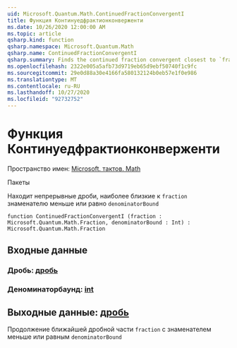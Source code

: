 ```yaml
---
uid: Microsoft.Quantum.Math.ContinuedFractionConvergentI
title: Функция Континуедфрактионконверженти
ms.date: 10/26/2020 12:00:00 AM
ms.topic: article
qsharp.kind: function
qsharp.namespace: Microsoft.Quantum.Math
qsharp.name: ContinuedFractionConvergentI
qsharp.summary: Finds the continued fraction convergent closest to `fraction` with the denominator less or equal to `denominatorBound`
ms.openlocfilehash: 2322e005a5afb73d9719eb65d9ebf50740f1c9fc
ms.sourcegitcommit: 29e0d88a30e4166fa580132124b0eb57e1f0e986
ms.translationtype: MT
ms.contentlocale: ru-RU
ms.lasthandoff: 10/27/2020
ms.locfileid: "92732752"
---
```

# <a name="continuedfractionconvergenti-function"></a>Функция Континуедфрактионконверженти

Пространство имен: [Microsoft. тактов. Math](xref:Microsoft.Quantum.Math)

Пакеты [](https://nuget.org/packages/)


Находит непрерывные дроби, наиболее близкие к `fraction` знаменателю меньше или равно `denominatorBound`

```qsharp
function ContinuedFractionConvergentI (fraction : Microsoft.Quantum.Math.Fraction, denominatorBound : Int) : Microsoft.Quantum.Math.Fraction
```


## <a name="input"></a>Входные данные

### <a name="fraction--fraction"></a>Дробь: [дробь](xref:Microsoft.Quantum.Math.Fraction)




### <a name="denominatorbound--int"></a>Деноминаторбаунд: [int](xref:microsoft.quantum.lang-ref.int)





## <a name="output--fraction"></a>Выходные данные: [дробь](xref:Microsoft.Quantum.Math.Fraction)

Продолжение ближайшей дробной части `fraction` с знаменателем меньше или равным `denominatorBound`